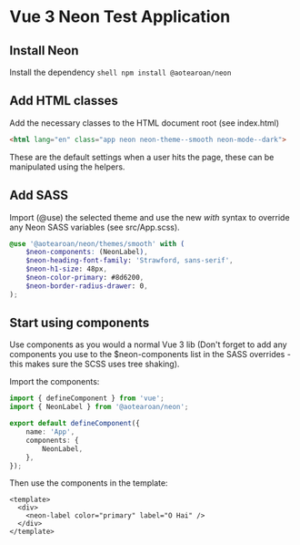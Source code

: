# Vue 3 Neon Test Application

## Install Neon
   Install the dependency
    ```shell
      npm install @aotearoan/neon
    ```
## Add HTML classes
   Add the necessary classes to the HTML document root (see index.html)
   ```html
   <html lang="en" class="app neon neon-theme--smooth neon-mode--dark">
   ```
   These are the default settings when a user hits the page, these can be manipulated using the helpers.
## Add SASS
   Import (@use) the selected theme and use the new *_with_* syntax to override any Neon SASS variables (see src/App.scss).
```scss
@use '@aotearoan/neon/themes/smooth' with (
    $neon-components: (NeonLabel),
    $neon-heading-font-family: 'Strawford, sans-serif',
    $neon-h1-size: 48px,
    $neon-color-primary: #8d6200,
    $neon-border-radius-drawer: 0,
);
```
## Start using components
Use components as you would a normal Vue 3 lib (Don't forget to add any components you use to the $neon-components list in the SASS overrides - this makes sure the SCSS uses tree shaking).

Import the components:
```typescript
import { defineComponent } from 'vue';
import { NeonLabel } from '@aotearoan/neon';

export default defineComponent({
    name: 'App',
    components: {
        NeonLabel,
    },
});
```
Then use the components in the template:
```vue
<template>
  <div>
    <neon-label color="primary" label="O Hai" />
  </div>
</template>
```